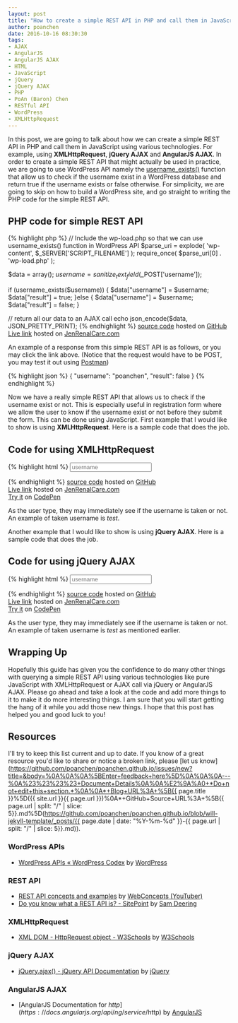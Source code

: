 ```yaml
---
layout: post
title: "How to create a simple REST API in PHP and call them in JavaScript"
author: poanchen
date: 2016-10-16 08:30:30
tags:
- AJAX
- AngularJS
- AngularJS AJAX
- HTML
- JavaScript
- jQuery
- jQuery AJAX
- PHP
- PoAn (Baron) Chen
- RESTful API
- WordPress
- XMLHttpRequest
---
```

In this post, we are going to talk about how we can create a simple REST API in PHP and call them in JavaScript using various technologies. For example, using **XMLHttpRequest**, **jQuery AJAX** and **AngularJS AJAX**. In order to create a simple REST API that might actually be used in practice, we are going to use WordPress API namely the [username_exists()](https://codex.wordpress.org/Function_Reference/username_exists) function that allow us to check if the username exist in a WordPress database and return true if the username exists or false otherwise. For simplicity, we are going to skip on how to build a WordPress site, and go straight to writing the PHP code for the simple REST API.

## PHP code for simple REST API 
{% highlight php %}
  // Include the wp-load.php so that we can use username_exists() function in WordPress API
  $parse_uri = explode( 'wp-content', $_SERVER['SCRIPT_FILENAME'] );
  require_once( $parse_uri[0] . 'wp-load.php' );

  $data = array();
  $username = sanitize_text_field($_POST['username']);

  if (username_exists($username)) {
    $data["username"] = $username;
    $data["result"] = true;
  }else {
    $data["username"] = $username;
    $data["result"] = false;
  }

  // return all our data to an AJAX call
  echo json_encode($data, JSON_PRETTY_PRINT);
{% endhighlight %}
<a href="https://github.com/poanchen/code-for-blog/blob/master/2016/10/16/how-to-create-simple-rest-api-in-php-and-call-them-in-js/checkIfUsernameExist.php" target="_blank">source code</a> hosted on <a href="https://github.com" target="_blank">GitHub</a><br>
<a href="https://www.jenrenalcare.com/upload/poanchen.github.io/sample-code/2016/10/16/how-to-create-simple-rest-api-in-php-and-call-them-in-js/checkIfUsernameExist.php" target="_blank">Live link</a> hosted on <a href="https://www.jenrenalcare.com" target="_blank">JenRenalCare.com</a>

An example of a response from this simple REST API is as follows, or you may click the link above. (Notice that the request would have to be POST, you may test it out using [Postman](https://chrome.google.com/webstore/detail/postman/fhbjgbiflinjbdggehcddcbncdddomop?hl=en))

{% highlight json %}
  { "username": "poanchen", "result": false }
{% endhighlight %}

Now we have a really simple REST API that allows us to check if the username exist or not. This is especially useful in registration form where we allow the user to know if the username exist or not before they submit the form. This can be done using JavaScript. First example that I would like to show is using **XMLHttpRequest**. Here is a sample code that does the job.<br>

## Code for using XMLHttpRequest
{% highlight html %}
  <input type="text" id="username" name="username" placeholder="username">
  <p id="usernameResult"></p>
  <script type="text/javascript">
    var usernameSelected = document.getElementById('username');
    var usernameWarning = document.getElementById('usernameResult');

    usernameSelected.addEventListener('keyup', function() {
      var request = new XMLHttpRequest();
      var url = "https://www.jenrenalcare.com/upload/poanchen.github.io/sample-code/2016/10/16/how-to-create-simple-rest-api-in-php-and-call-them-in-js/checkIfUsernameExist.php";
      var params = "username=" + usernameSelected.value;

      request.open('POST', url, true);
      request.setRequestHeader("Content-type", "application/x-www-form-urlencoded");
      request.onreadystatechange = function() {
        if (request.readyState === XMLHttpRequest.DONE) {
          if (request.status === 200) {
            var response = JSON.parse(request.response);
            if (response.result) {
              usernameWarning.innerHTML = "The username you typed has been used!";
            }else{
              usernameWarning.innerHTML = "You may freely use this username!";
            }
          }
        }
      };
      request.send(params);
    });
  </script>
{% endhighlight %}
<a href="https://github.com/poanchen/code-for-blog/blob/master/2016/10/16/how-to-create-simple-rest-api-in-php-and-call-them-in-js/checkIfUsernameExistXML.html" target="_blank">source code</a> hosted on <a href="https://github.com" target="_blank">GitHub</a><br>
<a href="https://www.jenrenalcare.com/upload/poanchen.github.io/sample-code/2016/10/16/how-to-create-simple-rest-api-in-php-and-call-them-in-js/checkIfUsernameExistXML.html" target="_blank">Live link</a> hosted on <a href="https://www.jenrenalcare.com" target="_blank">JenRenalCare.com</a><br>
<a href="https://codepen.io/poanchen/pen/MbJNod?editors=101" target="_blank">Try it</a> on <a href="https://codepen.io" target="_blank">CodePen</a>

As the user type, they may immediately see if the username is taken or not. An example of taken username is *test*.

Another example that I would like to show is using **jQuery AJAX**. Here is a sample code that does the job.

## Code for using jQuery AJAX
{% highlight html %}
    <input type="text" id="username" name="username" placeholder="username">
    <p id="usernameResult"></p>
    <script src="//ajax.googleapis.com/ajax/libs/jquery/1.12.4/jquery.min.js"></script>
    <script type="text/javascript">
      $(document).ready(function () {
        var usernameSelected = $('#username');
        var usernameWarning = $('#usernameResult');

        usernameSelected.keyup(function() {
          var url = "https://www.jenrenalcare.com/upload/poanchen.github.io/sample-code/2016/10/16/how-to-create-simple-rest-api-in-php-and-call-them-in-js/checkIfUsernameExist.php";
          var formData = {
            'username' : usernameSelected.val()
          };

          $.ajax({
            type : 'POST',
            url : url,
            data : formData,
            dataType : 'JSON',
            encode : true,
            success: function (response, status, xhr) {
              if (response.result) {
                usernameWarning.html("The username you typed has been used!");
              }else{
                usernameWarning.html("You may freely use this username!");
              }
            },
            error: function (xhr, status, error) {
              usernameWarning.html("Something went wrong!");
            }
          });
        });
     });
    </script>
{% endhighlight %}
<a href="https://github.com/poanchen/code-for-blog/blob/master/2016/10/16/how-to-create-simple-rest-api-in-php-and-call-them-in-js/checkIfUsernameExistJquery.html" target="_blank">source code</a> hosted on <a href="https://github.com" target="_blank">GitHub</a><br>
<a href="https://www.jenrenalcare.com/upload/poanchen.github.io/sample-code/2016/10/16/how-to-create-simple-rest-api-in-php-and-call-them-in-js/checkIfUsernameExistJquery.html" target="_blank">Live link</a> hosted on <a href="https://www.jenrenalcare.com" target="_blank">JenRenalCare.com</a><br>
<a href="https://codepen.io/poanchen/pen/eBgqwJ?editors=101" target="_blank">Try it</a> on <a href="https://codepen.io" target="_blank">CodePen</a>

As the user type, they may immediately see if the username is taken or not. An example of taken username is *test* as mentioned earlier.

Another example that I would like to show is using **AngularJS AJAX**. Here is a sample code that does the job.

## Code for using AngularJS AJAX
{% highlight html %}
  <div ng-app="usernameApp" ng-controller="usernameController">
    <input type="text" ng-model="username" ng-keyup="usernameKeyup()" placeholder="username">
    <p>{% raw %}{{ return_message }}{% endraw %}</p>
  </div>
  <script src="//ajax.googleapis.com/ajax/libs/angularjs/1.4.8/angular.min.js"></script>
  <script type="text/javascript">
    var usernameApp = angular.module('usernameApp', []);
    
    usernameApp.controller('usernameController', function ($scope, $http) {
      $scope.usernameKeyup = function() {
        $http.defaults.headers.post["Content-Type"] = "application/x-www-form-urlencoded";

        var url = "https://www.jenrenalcare.com/upload/poanchen.github.io/sample-code/2016/10/16/how-to-create-simple-rest-api-in-php-and-call-them-in-js/checkIfUsernameExist.php";
        var formData = "username=" + $scope.username;

        $http.post(url, formData)
        .success(function (response, status, headers, config) {
          if (response.result) {
            $scope.return_message = "The username you typed has been used!";
          }else{
            $scope.return_message = "You may freely use this username!";
          }
        })
        .error(function (data, status, header, config) {
          $scope.return_message = "Something went wrong!";
        });
      };
    });
  </script>
{% endhighlight %}
<a href="https://github.com/poanchen/code-for-blog/blob/master/2016/10/16/how-to-create-simple-rest-api-in-php-and-call-them-in-js/checkIfUsernameExistAngular.html" target="_blank">source code</a> hosted on <a href="https://github.com" target="_blank">GitHub</a><br>
<a href="https://www.jenrenalcare.com/upload/poanchen.github.io/sample-code/2016/10/16/how-to-create-simple-rest-api-in-php-and-call-them-in-js/checkIfUsernameExistAngular.html" target="_blank">Live link</a> hosted on <a href="https://www.jenrenalcare.com" target="_blank">JenRenalCare.com</a><br>
<a href="https://codepen.io/poanchen/pen/Lbxwwj?editors=101" target="_blank">Try it</a> on <a href="https://codepen.io" target="_blank">CodePen</a>

As the user type, they may immediately see if the username is taken or not. An example of taken username is *test* as mentioned earlier.

## Wrapping Up

Hopefully this guide has given you the confidence to do many other things with querying a simple REST API using various technologies like pure JavaScript with XMLHttpRequest or AJAX call via jQuery or AngularJS AJAX. Please go ahead and take a look at the code and add more things to it to make it do more interesting things. I am sure that you will start getting the hang of it while you add those new things. I hope that this post has helped you and good luck to you!

## Resources

I'll try to keep this list current and up to date. If you know of a great resource you'd like to share or notice a broken link, please [let us know](https://github.com/poanchen/poanchen.github.io/issues/new?title=&body=%0A%0A%0A%5BEnter+feedback+here%5D%0A%0A%0A---%0A%23%23%23%23+Document+Details%0A%0A%E2%9A%A0+*Do+not+edit+this+section.*%0A%0A*+Blog+URL%3A+%5B{{ page.title }}%5D({{ site.url }}{{ page.url }})%0A*+GitHub+Source+URL%3A+%5B{{ page.url | split: "/" | slice: 5}}.md%5D(https://github.com/poanchen/poanchen.github.io/blob/will-jekyll-template/_posts/{{ page.date | date: "%Y-%m-%d" }}-{{ page.url | split: "/" | slice: 5}}.md)).

### WordPress APIs
* [WordPress APIs « WordPress Codex](https://codex.wordpress.org/WordPress_APIs) by [WordPress](https://wordpress.org/)

### REST API
* [REST API concepts and examples](https://www.youtube.com/watch?v=7YcW25PHnAA) by [WebConcepts (YouTuber)](https://www.youtube.com/channel/UCV4-mrR8UZh6AsWZbmW5uhQ)
* [Do you know what a REST API is? - SitePoint](https://www.sitepoint.com/developers-rest-api/) by [Sam Deering](https://www.sitepoint.com/author/sdeering/)

### XMLHttpRequest
* [XML DOM - HttpRequest object - W3Schools](http://www.w3schools.com/xml/dom_http.asp) by [W3Schools](http://www.w3schools.com/)

### jQuery AJAX
* [jQuery.ajax() - jQuery API Documentation](http://api.jquery.com/jquery.ajax/) by [jQuery](http://jquery.com/)

### AngularJS AJAX
* [AngularJS Documentation for $http](https://docs.angularjs.org/api/ng/service/$http) by [AngularJS](https://angularjs.org/)